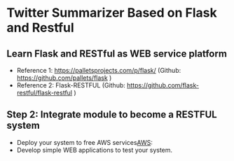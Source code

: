 # Twitter Summarizer Based on Flask and Restful
## Learn Flask and RESTful as WEB service platform
- Reference 1: https://palletsprojects.com/p/flask/ (Github: https://github.com/pallets/flask )
- Reference 2: Flask-RESTFUL (Github: https://github.com/flask-restful/flask-restful )
## Step 2: Integrate module to become a RESTFUL system
- Deploy your system to free AWS services[AWS]:
- Develop simple WEB applications to test your system.

 
[AWS]: https://aws.amazon.com/free/?all-free-tier.sort-by=item.additionalFields.SortRank&all-free-tier.sort-order=asc

